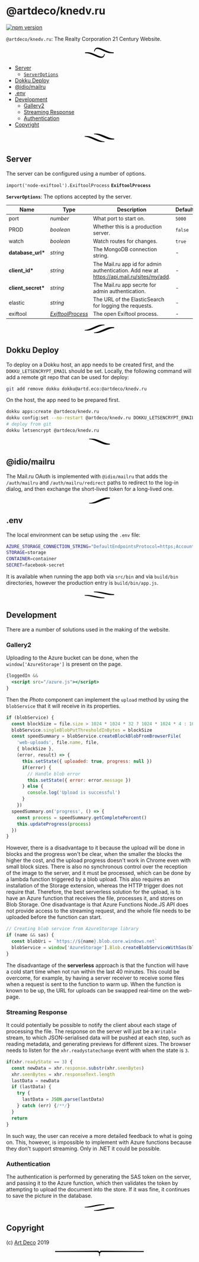 # @artdeco/knedv.ru

[![npm version](https://badge.fury.io/js/@artdeco/knedv.ru.svg)](https://npmjs.org/package/@artdeco/knedv.ru)

`@artdeco/knedv.ru`: The Realty Corporation 21 Century Website.

<p align="center"><a href="#table-of-contents"><img src=".documentary/section-breaks/0.svg?sanitize=true"></a></p>

- [Server](#server)
  * [`ServerOptions`](#type-serveroptions)
- [Dokku Deploy](#dokku-deploy)
- [@idio/mailru](#idiomailru)
- [.env](#env)
- [Development](#development)
  * [Gallery2](#gallery2)
  * [Streaming Response](#streaming-response)
  * [Authentication](#authentication)
- [Copyright](#copyright)

<p align="center"><a href="#table-of-contents"><img src=".documentary/section-breaks/1.svg?sanitize=true"></a></p>

## Server

The server can be configured using a number of options.

`import('node-exiftool').ExiftoolProcess` __<a name="type-exiftoolprocess">`ExiftoolProcess`</a>__

__<a name="type-serveroptions">`ServerOptions`</a>__: The options accepted by the server.

|        Name        |                    Type                    |                                        Description                                        | Default |
| ------------------ | ------------------------------------------ | ----------------------------------------------------------------------------------------- | ------- |
| port               | _number_                                   | What port to start on.                                                                    | `5000`  |
| PROD               | _boolean_                                  | Whether this is a production server.                                                      | `false` |
| watch              | _boolean_                                  | Watch routes for changes.                                                                 | `true`  |
| __database_url*__  | _string_                                   | The MongoDB connection string.                                                            | -       |
| __client_id*__     | _string_                                   | The Mail.ru app id for admin authentication. Add new at https://api.mail.ru/sites/my/add. | -       |
| __client_secret*__ | _string_                                   | The Mail.ru app secrte for admin authentication.                                          | -       |
| elastic            | _string_                                   | The URL of the ElasticSearch for logging the requests.                                    | -       |
| exiftool           | _[ExiftoolProcess](#type-exiftoolprocess)_ | The open Exiftool process.                                                                | -       |

<p align="center"><a href="#table-of-contents"><img src=".documentary/section-breaks/2.svg?sanitize=true"></a></p>

## Dokku Deploy

To deploy on a Dokku host, an app needs to be created first, and the `DOKKU_LETSENCRYPT_EMAIL` should be set. Locally, the following command will add a remote git repo that can be used for deploy:

```sh
git add remove dokku dokku@artd.eco:@artdeco/knedv.ru
```

On the host, the app need to be prepared first.

```sh
dokku apps:create @artdeco/knedv.ru
dokku config:set --no-restart @artdeco/knedv.ru DOKKU_LETSENCRYPT_EMAIL=ssh@adc.sh
# deploy from git
dokku letsencrypt @artdeco/knedv.ru
```

<p align="center"><a href="#table-of-contents"><img src=".documentary/section-breaks/3.svg?sanitize=true"></a></p>

## @idio/mailru

The Mail.ru OAuth is implemented with `@idio/mailru` that adds the `/auth/mailru` and `/auth/mailru/redirect` paths to redirect to the log-in dialog, and then exchange the short-lived token for a long-lived one.

<p align="center"><a href="#table-of-contents"><img src=".documentary/section-breaks/4.svg?sanitize=true"></a></p>

## .env

The local environment can be setup using the `.env` file:

```sh
AZURE_STORAGE_CONNECTION_STRING="DefaultEndpointsProtocol=https;AccountName=ex;AccountKey=asdf78123ghjs/ahsjdgf765asd54==;EndpointSuffix=core.windows.net"
STORAGE=storage
CONTAINER=container
SECRET=facebook-secret
```

It is available when running the app both via `src/bin` and via `build/bin` directories, however the production entry is `build/bin/app.js`.

<p align="center"><a href="#table-of-contents"><img src=".documentary/section-breaks/5.svg?sanitize=true"></a></p>

## Development

There are a number of solutions used in the making of the website.

### Gallery2

Uploading to the Azure bucket can be done, when the `window['AzureStorage']` is present on the page.

```jsx
{loggedIn &&
  <script src="/azure.js"></script>
}
```

Then the _Photo_ component can implement the `upload` method by using the `blobService` that it will receive in its properties.

```js
if (blobService) {
  const blockSize = file.size > 1024 * 1024 * 32 ? 1024 * 1024 * 4 : 1024 * 512
  blobService.singleBlobPutThresholdInBytes = blockSize
  const speedSummary = blobService.createBlockBlobFromBrowserFile(
    'web-uploads', file.name, file,
    { blockSize },
    (error, result) => {
      this.setState({ uploaded: true, progress: null })
      if(error) {
        // Handle blob error
        this.setState({ error: error.message })
      } else {
        console.log('Upload is successful')
      }
    })
  speedSummary.on('progress', () => {
    const process = speedSummary.getCompletePercent()
    this.updateProgress(process)
  })
}
```

However, there is a disadvantage to it because the upload will be done in blocks and the progress won't be clear, when the smaller the blocks the higher the cost, and the upload progress doesn't work in Chrome even with small block sizes. There is also no synchronous control over the reception of the image to the server, and it must be processed, which can be done by a lambda function triggered by a blob upload. This also requires an installation of the Storage extension, whereas the HTTP trigger does not require that. Therefore, the best serverless solution for the upload, is to have an Azure function that receives the file, processes it, and stores on Blob Storage. One disadvantage is that Azure Functions Node.JS API does not provide access to the streaming request, and the whole file needs to be uploaded before the function can start.

```js
// Creating blob service from AzureStorage library
if (name && sas) {
  const blobUri = `https://${name}.blob.core.windows.net`
  blobService = window['AzureStorage'].Blob.createBlobServiceWithSas(blobUri, sas)
}
```

The disadvantage of the **serverless** approach is that the function will have a cold start time when not run within the last 40 minutes. This could be overcome, for example, by having a server receiver to receive some files when a request is sent to the function to warm up. When the function is known to be up, the URL for uploads can be swapped real-time on the web-page.

### Streaming Response

It could potentially be possible to notify the client about each stage of processing the file. The response on the server will just be a `Writable` stream, to which JSON-serialised data will be pushed at each step, such as reading metadata, and generating previews for different sizes. The browser needs to listen for the `xhr.readystatechange` event with when the state is `3`.

```js
if(xhr.readyState == 3) {
  const newData = xhr.response.substr(xhr.seenBytes)
  xhr.seenBytes = xhr.responseText.length
  lastData = newData
  if (lastData) {
    try {
      lastData = JSON.parse(lastData)
    } catch (err) {/**/}
  }
  return
}
```

In such way, the user can receive a more detailed feedback to what is going on. This, however, is impossible to implement with Azure functions because they don't support streaming. Only in .NET it could be possible.

### Authentication

The authentication is performed by generating the SAS token on the server, and passing it to the Azure function, which then validates the token by attempting to upload the document into the store. If it was fine, it continues to save the picture in the database.

<p align="center"><a href="#table-of-contents"><img src=".documentary/section-breaks/6.svg?sanitize=true"></a></p>

## Copyright

(c) [Art Deco][1] 2019

[1]: https://artd.eco

<p align="center"><a href="#table-of-contents"><img src=".documentary/section-breaks/-1.svg?sanitize=true"></a></p>